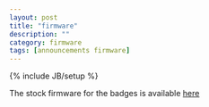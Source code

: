 ```yaml
---
layout: post
title: "firmware"
description: ""
category: firmware
tags: [announcements firmware]
---
```

{% include JB/setup %}

The stock firmware for the badges is available [here](tcb.r)

